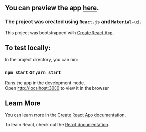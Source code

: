 ## You can preview the app [here](https://the-beer-app.netlify.app/).

### The project was created using `React.js` and `Material-ui`.  
This project was bootstrapped with [Create React App](https://github.com/facebook/create-react-app).

## To test locally:

In the project directory, you can run:

### `npm start` or `yarn start`

Runs the app in the development mode.\
Open [http://localhost:3000](http://localhost:3000) to view it in the browser.


## Learn More

You can learn more in the [Create React App documentation](https://facebook.github.io/create-react-app/docs/getting-started).

To learn React, check out the [React documentation](https://reactjs.org/).
